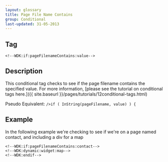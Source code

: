 ```yaml
---
layout: glossary
title: Page File Name Contains
group: Conditional
last-updated: 31-05-2013
---
```



## Tag

``<!--WDK:if:pageFilenameContains:value-->``

## Description
This conditional tag checks to see if the page filename contains the specified value.
For more information, [please see the tutorial on conditional tags here.]({{ site.baseurl }}/pages/tutorials/12conditional-tags.html)

Pseudo Equivalent:
`/>if ( InString(pageFilename, value) ) {`

## Example
In the following example we're checking to see if we're on a page named contact, and including a div for a map

~~~
<!--WDK:if:pageFilenameContains:contact-->
<!--WDK:dynamic:widget:map-->
<!--WDK:endif-->
~~~